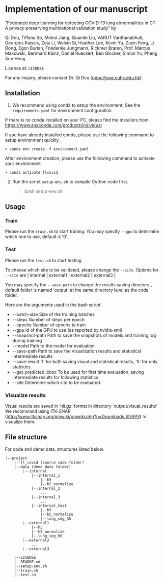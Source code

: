 # Implementation of our manuscript
"Federated deep learning for detecting COVID-19 lung abnormalities in CT: A privacy-preserving multinational validation study" by

Qi Dou, Tiffany So, Meirui Jiang, Quande Liu, VARUT Vardhanabhuti, Georgios Kaissis, Zeju Li, Weixin Si, Heather Lee, Kevin Yu, Zuxin Feng, Li Dong, Egon Burian, Friederike Jungmann, Rickmer Braren, Prof. Marcus Makowski, Bernhard Kainz, Daniel Rueckert, Ben Glocker, Simon Yu, Pheng Ann Heng

License at: `LICENSE`

For any inquiry, please contact Dr. Qi Dou (qdou@cse.cuhk.edu.hk). 


## Installation
1) We recommend using conda to setup the environment, See the `requirements.yaml` for environment configuration 

If there is no conda installed on your PC, please find the installers from https://www.anaconda.com/products/individual

If you have already installed conda, please use the following command to setup environment quickly.
    
    > conda env create -f environment.yaml

After environment creation, please use the following command to activate your environment
    
    > conda activate flcovid

2) Run the script `setup-env.sh` to compile Cython code first.

    > bash setup-env.sh


## Usage   
### Train
Please run the `train.sh` to start traning.
You may specify `--gpu` to determine which one to use, default is '0'.


### Test
Please run the `test.sh` to start testing. 

To choose which site to be validated, please change the `--site`. Options for `--site` are [ internal | external1 | external2 | external3 ]

You may specify the `--save-path` to change the results saving directory , default folder is named 'output' at the same directory level as the code folder.

Here are the arguments used in the bash script.
- --batch-size  Size of the training batches
- --steps   Number of steps per epoch
- --epochs  Number of epochs to train
- --gpu  Id of the GPU to use (as reported by nvidia-smi)
- --snapshot-path  Path to save the snapshots of models and training log during training
- --model  Path to the model for evaluation
- --save-path  Path to save the visualization results and statistical intermediate results
- --save-result ‘1’ for both saving visual and statistical results, '0' for only statistics.
- --get_predicted_bbox To be used for first time evaluation, saving intermediate results for following statistics.
- --site Determine which site to be evaluated.


### Visualize results
Visual results are saved in 'nii.gz' format in directory 'output/visual_results'
We recommand using ITK-SNAP (http://www.itksnap.org/pmwiki/pmwiki.php?n=Downloads.SNAP3) to visualize them.

## File structure
For code and demo data, structures listed below:

    |--project  
        |--fl_covid (source code folder)  
        |--data (demo date folder)  
            |--internal  
                |--internal_1  
                    |--h5  
                    |--h5_normalize  
                |--internal_2  
                    ...  
                |--internal_3  
                    ...  
                |--internal_test  
                    |--h5  
                    |--h5_normalize  
                    |--lung_seg_h5  
            |--external1  
                |--h5  
                |--h5_normalize  
                |--lung_seg_h5  
            |--external2  
                ...  
            |--external3  
                ...  
        |--LICENSE  
        |--README.md  
        |--setup-env.sh  
        |--train.sh  
        |--test.sh  